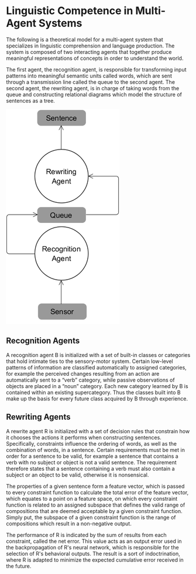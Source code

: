 # Linguistic Competence in Multi-Agent Systems

The following is a theoretical model for a multi-agent system that specializes in linguistic comprehension and language production. The system is composed of two interacting agents that together produce meaningful representations of concepts in order to understand the world.

The first agent, the recognition agent, is responsible for transforming input patterns into meaningful semantic units called words, which are sent through a transmission line called the queue to the second agent. The second agent, the rewriting agent, is in charge of taking words from the queue and constructing relational diagrams which model the structure of sentences as a tree.

![](https://github.com/CarsonScott/Linguistic-Agent-System/blob/master/Structure.png)

## Recognition Agents

A recognition agent B is initialized with a set of built-in classes or categories that hold intimate ties to the sensory-motor system. Certain low-level patterns of information are classified automatically to assigned categories, for example the perceived changes resulting from an action are automatically sent to a “verb” category, while passive observations of objects are placed in a “noun” category. Each new category learned by B is contained within an existing supercategory. Thus the classes built into B make up the basis for every future class acquired by B through experience.

## Rewriting Agents

A rewrite agent R is initialized with a set of decision rules that constrain how it chooses the actions it performs when constructing sentences. Specifically, constraints influence the ordering of words, as well as the combination of words, in a sentence. Certain requirements must be met in order for a sentence to be valid, for example a sentence that contains a verb with no subject or object is not a valid sentence. The requirement therefore states that a sentence containing a verb must also contain a subject or an object to be valid, otherwise it is nonsensical.

The properties of a given sentence form a feature vector, which is passed to every constraint function to calculate the total error of the feature vector, which equates to a point on a feature space, on which every constraint function is related to an assigned subspace that defines the valid range of compositions that are deemed acceptable by a given constraint function. Simply put, the subspace of a given constraint function is the range of compositions which result in a non-negative output.

The performance of R is indicated by the sum of results from each constraint, called the net error. This value acts as an output error used in the backpropagation of R's neural network, which is responsible for the selection of R's behavioral outputs. The result is a sort of indoctrination, where R is adapted to minimize the expected cumulative error received in the future.

